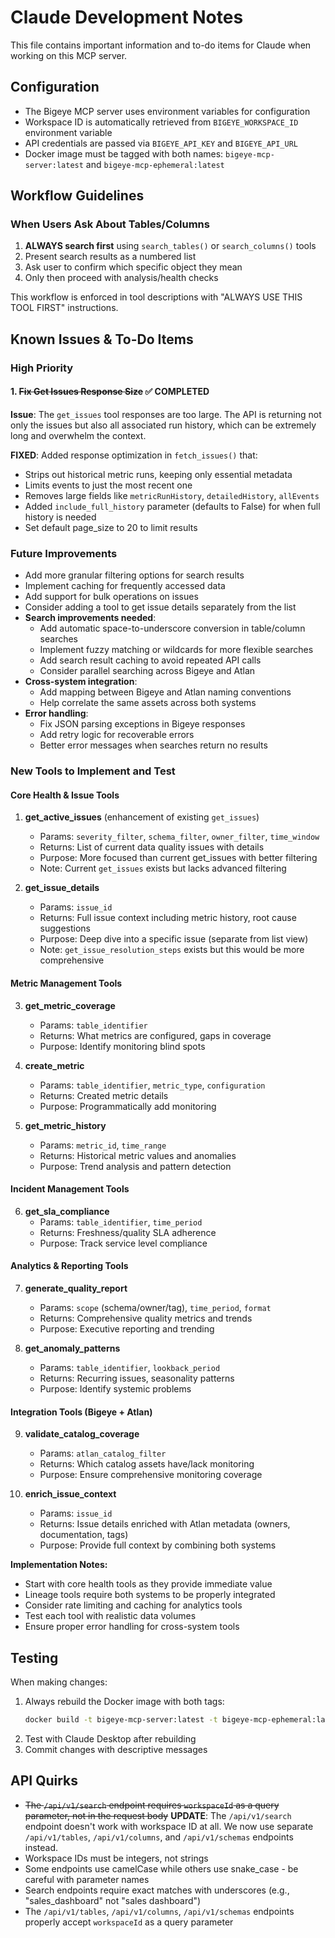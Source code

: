 # Claude Development Notes

This file contains important information and to-do items for Claude when working on this MCP server.

## Configuration

- The Bigeye MCP server uses environment variables for configuration
- Workspace ID is automatically retrieved from `BIGEYE_WORKSPACE_ID` environment variable
- API credentials are passed via `BIGEYE_API_KEY` and `BIGEYE_API_URL`
- Docker image must be tagged with both names: `bigeye-mcp-server:latest` and `bigeye-mcp-ephemeral:latest`

## Workflow Guidelines

### When Users Ask About Tables/Columns
1. **ALWAYS search first** using `search_tables()` or `search_columns()` tools
2. Present search results as a numbered list
3. Ask user to confirm which specific object they mean
4. Only then proceed with analysis/health checks

This workflow is enforced in tool descriptions with "ALWAYS USE THIS TOOL FIRST" instructions.

## Known Issues & To-Do Items

### High Priority

#### 1. ~~Fix Get Issues Response Size~~ ✅ COMPLETED
**Issue**: The `get_issues` tool responses are too large. The API is returning not only the issues but also all associated run history, which can be extremely long and overwhelm the context.

**FIXED**: Added response optimization in `fetch_issues()` that:
- Strips out historical metric runs, keeping only essential metadata
- Limits events to just the most recent one
- Removes large fields like `metricRunHistory`, `detailedHistory`, `allEvents`
- Added `include_full_history` parameter (defaults to False) for when full history is needed
- Set default page_size to 20 to limit results

### Future Improvements

- Add more granular filtering options for search results
- Implement caching for frequently accessed data
- Add support for bulk operations on issues
- Consider adding a tool to get issue details separately from the list
- **Search improvements needed**:
  - Add automatic space-to-underscore conversion in table/column searches
  - Implement fuzzy matching or wildcards for more flexible searches
  - Add search result caching to avoid repeated API calls
  - Consider parallel searching across Bigeye and Atlan
- **Cross-system integration**:
  - Add mapping between Bigeye and Atlan naming conventions
  - Help correlate the same assets across both systems
- **Error handling**:
  - Fix JSON parsing exceptions in Bigeye responses
  - Add retry logic for recoverable errors
  - Better error messages when searches return no results

### New Tools to Implement and Test

#### Core Health & Issue Tools

1. **get_active_issues** (enhancement of existing `get_issues`)
   - Params: `severity_filter`, `schema_filter`, `owner_filter`, `time_window`
   - Returns: List of current data quality issues with details
   - Purpose: More focused than current get_issues with better filtering
   - Note: Current `get_issues` exists but lacks advanced filtering

2. **get_issue_details**
   - Params: `issue_id`
   - Returns: Full issue context including metric history, root cause suggestions
   - Purpose: Deep dive into a specific issue (separate from list view)
   - Note: `get_issue_resolution_steps` exists but this would be more comprehensive

#### Metric Management Tools

3. **get_metric_coverage**
   - Params: `table_identifier`
   - Returns: What metrics are configured, gaps in coverage
   - Purpose: Identify monitoring blind spots

4. **create_metric**
   - Params: `table_identifier`, `metric_type`, `configuration`
   - Returns: Created metric details
   - Purpose: Programmatically add monitoring

5. **get_metric_history**
   - Params: `metric_id`, `time_range`
   - Returns: Historical metric values and anomalies
   - Purpose: Trend analysis and pattern detection

#### Incident Management Tools

6. **get_sla_compliance**
    - Params: `table_identifier`, `time_period`
    - Returns: Freshness/quality SLA adherence
    - Purpose: Track service level compliance

#### Analytics & Reporting Tools

7. **generate_quality_report**
    - Params: `scope` (schema/owner/tag), `time_period`, `format`
    - Returns: Comprehensive quality metrics and trends
    - Purpose: Executive reporting and trending

8. **get_anomaly_patterns**
    - Params: `table_identifier`, `lookback_period`
    - Returns: Recurring issues, seasonality patterns
    - Purpose: Identify systemic problems

#### Integration Tools (Bigeye + Atlan)

9. **validate_catalog_coverage**
    - Params: `atlan_catalog_filter`
    - Returns: Which catalog assets have/lack monitoring
    - Purpose: Ensure comprehensive monitoring coverage

10. **enrich_issue_context**
    - Params: `issue_id`
    - Returns: Issue details enriched with Atlan metadata (owners, documentation, tags)
    - Purpose: Provide full context by combining both systems

**Implementation Notes:**
- Start with core health tools as they provide immediate value
- Lineage tools require both systems to be properly integrated
- Consider rate limiting and caching for analytics tools
- Test each tool with realistic data volumes
- Ensure proper error handling for cross-system tools

## Testing

When making changes:
1. Always rebuild the Docker image with both tags:
   ```bash
   docker build -t bigeye-mcp-server:latest -t bigeye-mcp-ephemeral:latest .
   ```
2. Test with Claude Desktop after rebuilding
3. Commit changes with descriptive messages

## API Quirks

- ~~The `/api/v1/search` endpoint requires `workspaceId` as a query parameter, not in the request body~~ **UPDATE**: The `/api/v1/search` endpoint doesn't work with workspace ID at all. We now use separate `/api/v1/tables`, `/api/v1/columns`, and `/api/v1/schemas` endpoints instead.
- Workspace IDs must be integers, not strings
- Some endpoints use camelCase while others use snake_case - be careful with parameter names
- Search endpoints require exact matches with underscores (e.g., "sales_dashboard" not "sales dashboard")
- The `/api/v1/tables`, `/api/v1/columns`, `/api/v1/schemas` endpoints properly accept `workspaceId` as a query parameter